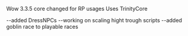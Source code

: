 Wow 3.3.5 core changed for RP usages
Uses TrinityCore

--added DressNPCs
--working on scaling hight trough scripts
--added goblin race to playable races
